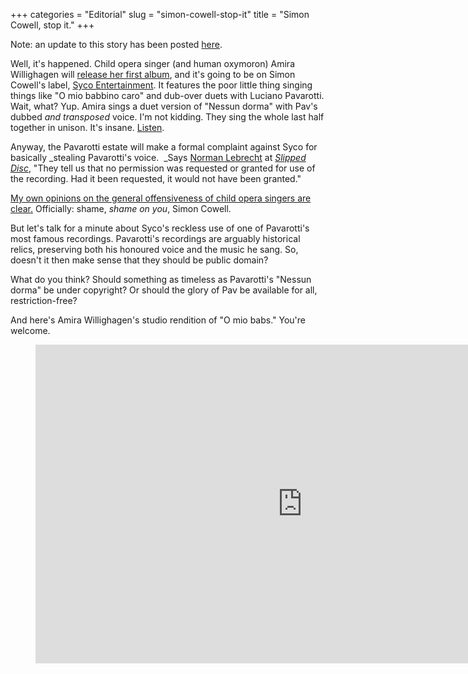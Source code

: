 +++
categories = "Editorial"
slug = "simon-cowell-stop-it"
title = "Simon Cowell, stop it."
+++

Note: an update to this story has been posted [here](http://schmopera.com/simon-cowell-stop-it-an-update/).

Well, it's happened. Child opera singer (and human oxymoron) Amira Willighagen will [release her first album](http://www.artsjournal.com/slippeddisc/2014/03/amira-9-year-old-talent-winner-records-11-opera-arias-for-rapid-release.html), and it's going to be on Simon Cowell's label, [Syco Entertainment](http://www.simoncowellonline.com/syco/4579192368). It features the poor little thing singing things like "O mio babbino caro" and dub-over duets with Luciano Pavarotti. Wait, what?
Yup. Amira sings a duet version of "Nessun dorma" with Pav's dubbed _and transposed_ voice. I'm not kidding. They sing the whole last half together in unison. It's insane. [Listen](https://soundcloud.com/jacaranda-fm/the-late-and-the-great-sing).

Anyway, the Pavarotti estate will make a formal complaint against Syco for basically _stealing Pavarotti's voice.  _Says [Norman Lebrecht](https://twitter.com/NLebrecht) at _[Slipped Disc](http://www.artsjournal.com/slippeddisc/2014/03/pavarotti-estate-takes-action-to-stop-illicit-child-duet.html)_, "They tell us that no permission was requested or granted for use of the recording. Had it been requested, it would not have been granted."

[My own opinions on the general offensiveness of child opera singers are clear.](http://schmopera.com/young-pups-and-puccini/) Officially: shame, _shame on you_, Simon Cowell.

But let's talk for a minute about Syco's reckless use of one of Pavarotti's most famous recordings. Pavarotti's recordings are arguably historical relics, preserving both his honoured voice and the music he sang. So, doesn't it then make sense that they should be public domain?

What do you think? Should something as timeless as Pavarotti's "Nessun dorma" be under copyright? Or should the glory of Pav be available for all, restriction-free?

And here's Amira Willighagen's studio rendition of "O mio babs." You're welcome.

<figure data-type="video">
<iframe width="854" height="510" src="https://www.youtube.com/embed/LmSX4Du7h3Y" frameborder="0" allowfullscreen></iframe>
</figure>

